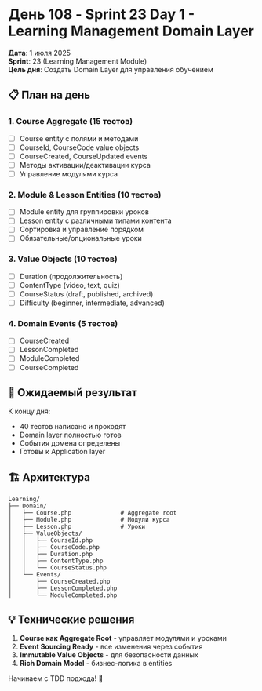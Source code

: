 # День 108 - Sprint 23 Day 1 - Learning Management Domain Layer

**Дата**: 1 июля 2025  
**Sprint**: 23 (Learning Management Module)  
**Цель дня**: Создать Domain Layer для управления обучением  

## 📋 План на день

### 1. Course Aggregate (15 тестов)
- [ ] Course entity с полями и методами
- [ ] CourseId, CourseCode value objects
- [ ] CourseCreated, CourseUpdated events
- [ ] Методы активации/деактивации курса
- [ ] Управление модулями курса

### 2. Module & Lesson Entities (10 тестов)
- [ ] Module entity для группировки уроков
- [ ] Lesson entity с различными типами контента
- [ ] Сортировка и управление порядком
- [ ] Обязательные/опциональные уроки

### 3. Value Objects (10 тестов)
- [ ] Duration (продолжительность)
- [ ] ContentType (video, text, quiz)
- [ ] CourseStatus (draft, published, archived)
- [ ] Difficulty (beginner, intermediate, advanced)

### 4. Domain Events (5 тестов)
- [ ] CourseCreated
- [ ] LessonCompleted
- [ ] ModuleCompleted
- [ ] CourseCompleted

## 🎯 Ожидаемый результат

К концу дня:
- 40 тестов написано и проходят
- Domain layer полностью готов
- События домена определены
- Готовы к Application layer

## 🏗️ Архитектура

```
Learning/
├── Domain/
│   ├── Course.php              # Aggregate root
│   ├── Module.php              # Модули курса
│   ├── Lesson.php              # Уроки
│   ├── ValueObjects/
│   │   ├── CourseId.php
│   │   ├── CourseCode.php
│   │   ├── Duration.php
│   │   ├── ContentType.php
│   │   └── CourseStatus.php
│   └── Events/
│       ├── CourseCreated.php
│       ├── LessonCompleted.php
│       └── ModuleCompleted.php
```

## 💡 Технические решения

1. **Course как Aggregate Root** - управляет модулями и уроками
2. **Event Sourcing Ready** - все изменения через события
3. **Immutable Value Objects** - для безопасности данных
4. **Rich Domain Model** - бизнес-логика в entities

Начинаем с TDD подхода! 🚀 